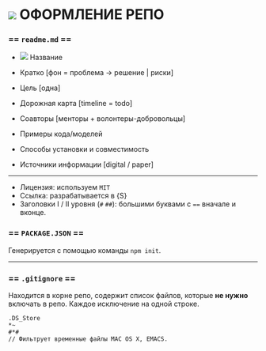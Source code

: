 ![](https://avatars0.githubusercontent.com/u/6559911?s=28) ОФОРМЛЕНИЕ РЕПО
===

### == `readme.md` ==

 - ![](https://avatars0.githubusercontent.com/u/6559911?s=12) Название 
  
 - Кратко [фон = проблема -> решение | риски]
 
 - Цель [одна] 
 
 - Дорожная карта [timeline = todo]
 
 - Соавторы [менторы + волонтеры-добровольцы]
 
 - Примеры кода/моделей
 
 - Способы установки и совместимость
 
 - Источники информации [digital / paper]
 
----

 - Лицензия: используем `MIT`
 - Cсылка: разрабатывается в {S} 
 - Заголовки I / II уровня (`#` `##`): большими буквами с `==` вначале и вконце.


### == `PACKAGE.JSON` ==

Генерируется с помощью команды `npm init`.

---

### == `.gitignore` ==

Находится в корне репо, содержит список файлов, которые **не нужно** включать в репо. 
Каждое исключение на одной строке. 

```
.DS_Store
*~
#*#
// Фильтрует временные файлы MAC OS X, EMACS.
```
